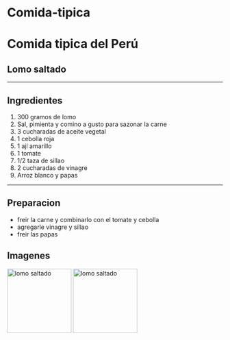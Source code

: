 # Comida-tipica
# Comida tipica del Perú
## Lomo saltado
---
## Ingredientes

1. 300 gramos de lomo
2. Sal, pimienta y comino a gusto para sazonar la carne
3. 3 cucharadas de aceite vegetal
4. 1 cebolla roja
5. 1 ají amarillo
6. 1 tomate 
7. 1/2 taza de sillao
8. 2 cucharadas de vinagre
9. Arroz blanco y papas
---
## Preparacion

- freir la carne y combinarlo con el tomate y cebolla
- agregarle vinagre y sillao
- freir las papas



## Imagenes 
<img src="https://mojo.generalmills.com/api/public/content/5g17rSY4GkOQ_zbcA3exqA_gmi_hi_res_jpeg.jpeg?v=f524f7aa&t=16e3ce250f244648bef28c5949fb99ff" alt="lomo saltado" width="150">
<img src="https://cookpad.com/sv/recipe/images/3e3b4f7266ec102e?image_region_id=10.jpg" alt="lomo saltado" width="150">
